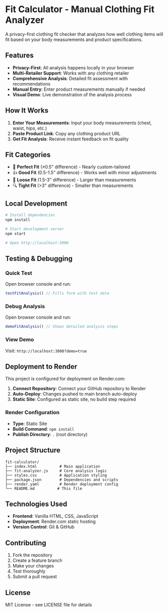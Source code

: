 # Fit Calculator - Manual Clothing Fit Analyzer

A privacy-first clothing fit checker that analyzes how well clothing items will fit based on your body measurements and product specifications.

## Features

- **Privacy-First**: All analysis happens locally in your browser
- **Multi-Retailer Support**: Works with any clothing retailer
- **Comprehensive Analysis**: Detailed fit assessment with recommendations
- **Manual Entry**: Enter product measurements manually if needed
- **Visual Demo**: Live demonstration of the analysis process

## How It Works

1. **Enter Your Measurements**: Input your body measurements (chest, waist, hips, etc.)
2. **Paste Product Link**: Copy any clothing product URL
3. **Get Fit Analysis**: Receive instant feedback on fit quality

## Fit Categories

- 🎯 **Perfect Fit** (≤0.5" difference) - Nearly custom-tailored
- 👍 **Good Fit** (0.5-1.5" difference) - Works well with minor adjustments
- 📏 **Loose Fit** (1.5-3" difference) - Larger than measurements
- 🔍 **Tight Fit** (>3" difference) - Smaller than measurements

## Local Development

```bash
# Install dependencies
npm install

# Start development server
npm start

# Open http://localhost:3000
```

## Testing & Debugging

### Quick Test
Open browser console and run:
```javascript
testFitAnalysis() // Fills form with test data
```

### Debug Analysis
Open browser console and run:
```javascript
demoFitAnalysis() // Shows detailed analysis steps
```

### View Demo
Visit: `http://localhost:3000?demo=true`

## Deployment to Render

This project is configured for deployment on Render.com:

1. **Connect Repository**: Connect your GitHub repository to Render
2. **Auto-Deploy**: Changes pushed to main branch auto-deploy
3. **Static Site**: Configured as static site, no build step required

### Render Configuration
- **Type**: Static Site
- **Build Command**: `npm install`
- **Publish Directory**: `.` (root directory)

## Project Structure

```
fit-calculator/
├── index.html          # Main application
├── fit-analyzer.js     # Core analysis logic
├── styles.css          # Application styling
├── package.json        # Dependencies and scripts
├── render.yaml         # Render deployment config
└── README.md          # This file
```

## Technologies Used

- **Frontend**: Vanilla HTML, CSS, JavaScript
- **Deployment**: Render.com static hosting
- **Version Control**: Git & GitHub

## Contributing

1. Fork the repository
2. Create a feature branch
3. Make your changes
4. Test thoroughly
5. Submit a pull request

## License

MIT License - see LICENSE file for details
